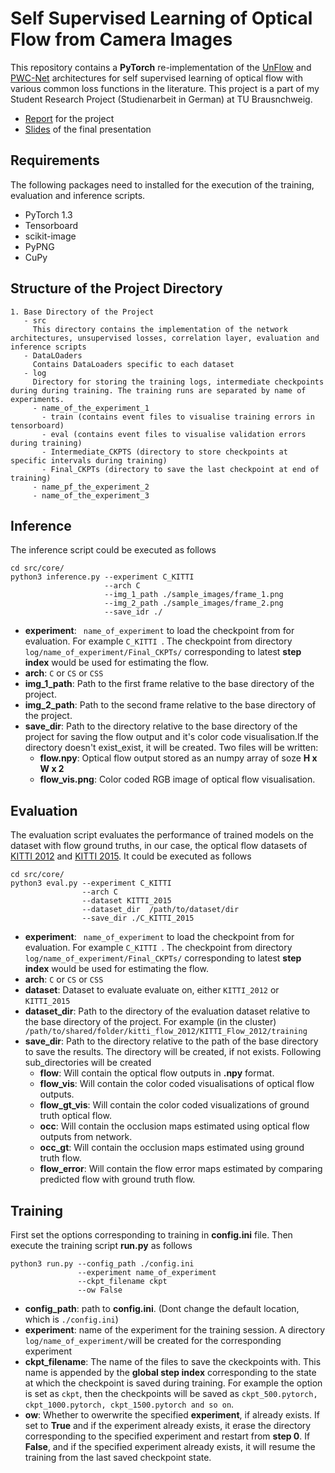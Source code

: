 # Self Supervised Learning of Optical Flow from Camera Images
 This repository contains a **PyTorch** re-implementation of the [UnFlow](https://arxiv.org/abs/1711.07837) and [PWC-Net](https://arxiv.org/abs/1709.02371) architectures for self supervised learning of optical flow with various common loss functions in the literature. This project is a part of my Student Research Project (Studienarbeit in German) at TU Brausnchweig.
 - [Report](https://www.dropbox.com/s/lvaspcfctch56d2/Report_Studienarbeit.pdf?dl=0) for the project
 - [Slides](https://www.dropbox.com/scl/fi/i1ccevxyr6kb7nutibshl/Self-Supervised-Learning-of-Optical-Flow.pptx?dl=0&rlkey=2ka00njicngya8w2gyf3twk3g) of the final presentation
 
## Requirements
The following packages need to installed for the execution of the training, evaluation and inference scripts.
- PyTorch 1.3
- Tensorboard
- scikit-image
- PyPNG
- CuPy

## Structure of the Project Directory

```
1. Base Directory of the Project
   - src 
     This directory contains the implementation of the network architectures, unsupervised losses, correlation layer, evaluation and inference scripts
   - DataLOaders
     Contains DataLoaders specific to each dataset
   - log
     Directory for storing the training logs, intermediate checkpoints during during training. The training runs are separated by name of experiments.
     - name_of_the_experiment_1
       - train (contains event files to visualise training errors in tensorboard)
       - eval (contains event files to visualise validation errors during training) 
       - Intermediate_CKPTS (directory to store checkpoints at specific intervals during training)
       - Final_CKPTs (directory to save the last checkpoint at end of training)
     - name_pf_the_experiment_2
     - name_of_the_experiment_3
```

## Inference

The inference script could be executed as follows
```
cd src/core/
python3 inference.py --experiment C_KITTI 
                     --arch C 
                     --img_1_path ./sample_images/frame_1.png 
                     --img_2_path ./sample_images/frame_2.png 
                     --save_idr ./
```

- **experiment**:  ``` name_of_experiment``` to load the checkpoint from for evaluation. For example  ```C_KITTI ```. The checkpoint from directory ``` log/name_of_experiment/Final_CKPTs/``` corresponding to latest __step index__ would be used for estimating the flow.  
- **arch**: ```C``` or ```CS``` or ```CSS```
- **img_1_path**: Path to the first frame relative to the base directory of the project.
- **img_2_path**: Path to the second frame relative to the base directory of the project.
- **save_dir**: Path to the directory relative to the base directory of the project for saving the flow output and it's color code visualisation.If the directory doesn't exist_exist, it will be created. Two files will be written: 
  - **flow.npy**: Optical flow output stored as an numpy array of soze **H x W x 2**
  - **flow_vis.png**: Color coded RGB image of optical flow visualisation. 
  
## Evaluation

The evaluation script evaluates the performance of trained models on the dataset with flow ground truths, in our case, the optical flow datasets of [KITTI 2012](http://www.cvlibs.net/datasets/kitti/eval_stereo_flow.php?benchmark=flow) and [KITTI 2015](http://www.cvlibs.net/datasets/kitti/eval_scene_flow.php?benchmark=flow). It could be executed as follows
```
cd src/core/
python3 eval.py --experiment C_KITTI 
                --arch C 
                --dataset KITTI_2015 
                --dataset_dir  /path/to/dataset/dir 
                --save_dir ./C_KITTI_2015
```

- **experiment**:  ``` name_of_experiment``` to load the checkpoint from for evaluation. For example  ```C_KITTI ```. The checkpoint from directory ``` log/name_of_experiment/Final_CKPTs/``` corresponding to latest __step index__ would be used for estimating the flow.  
- **arch**: ```C``` or ```CS``` or ```CSS```
- **dataset**: Dataset to evaluate evaluate on, either ```KITTI_2012``` or ```KITTI_2015``` 
- **dataset_dir**: Path to the directory of the evaluation dataset relative to the base directory of the project. For example (in the cluster) 
``` /path/to/shared/folder/kitti_flow_2012/KITTI_Flow_2012/training```
- **save_dir**: Path to the directory relative to the path of the base directory to save the results. The directory will be created, if not exists. Following sub_directories will be created
  - **flow**: Will contain the optical flow outputs in __.npy__ format.
  - **flow_vis**: Will contain the color coded visualisations of optical flow outputs.
  - **flow_gt_vis**: Will contain the color coded visualizations of ground truth optical flow.
  - **occ**: Will contain the occlusion maps estimated using optical flow outputs from network.
  - **occ_gt**: Will contain the occlusion maps estimated using ground truth flow.
  - **flow_error**: Will contain the flow error maps estimated by comparing predicted flow with ground truth flow.
  
## Training

First set the options corresponding to training in **config.ini** file. 
Then execute the training script **run.py** as follows

```
python3 run.py --config_path ./config.ini 
               --experiment name_of_experiment 
               --ckpt_filename ckpt 
               --ow False
```

- **config_path**: path to **config.ini**. (Dont change the default location, which is ```./config.ini```)
- **experiment**: name of the experiment for the training session. A directory ```log/name_of_experiment/```will be created for the corresponding experiment 
- **ckpt_filename**: The name of the files to save the ckeckpoints with. This name is appended by the **global step index** corresponding to the state at which the checkpoint is saved during training. For example the option is set as ```ckpt```, then the checkpoints will be saved as
```ckpt_500.pytorch, ckpt_1000.pytorch, ckpt_1500.pytorch and so on```.
- **ow**: Whether to owerwrite the specified **experiment**, if already exists. If set to **True** and if the experiment already exists, it erase the directory corresponding to the specified experiment and restart from **step 0**. If **False**, and if the specified experiment already exists, it will resume the training from the last saved checkpoint state.
